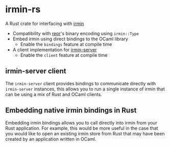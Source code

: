 # irmin-rs

A Rust crate for interfacing with [irmin](https://github.com/mirage/irmin)

- Compatibility with [repr](https://github.com/mirage/repr)'s binary encoding using `irmin::Type`
- Embed irmin using direct bindings to the OCaml library
  * Enable the `bindings` feature at compile time
- A client implementation for [irmin-server](https://github.com/zshipko/irmin-server)
  * Enable the `client` feature at compile time


## irmin-server client

The `irmin-server` client provides bindings to communicate directly with `irmin-server` instances,
this allows you to run a single instance of irmin that can be using a mix of Rust and OCaml clients.

## Embedding native irmin bindings in Rust

Embedding irmin bindings allows you to call directly into irmin from your Rust application. For example,
this would be more useful in the case that you would like to open an existing irmin store from Rust
that may have been created by an application written in OCaml.

